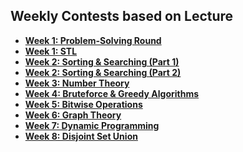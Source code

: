 ## Weekly Contests based on Lecture
+ **[Week 1: Problem-Solving Round](https://vjudge.net/contest/475627)**
+ **[Week 1: STL](https://vjudge.net/contest/475626)**
+ **[Week 2: Sorting & Searching (Part 1)](https://vjudge.net/contest/476666)**
+ **[Week 2: Sorting & Searching (Part 2) ](https://vjudge.net/contest/476672)**
+ **[Week 3: Number Theory](https://vjudge.net/contest/477784)**
+ **[Week 4: Bruteforce & Greedy Algorithms](https://vjudge.net/contest/478819)**
+ **[Week 5: Bitwise Operations](https://vjudge.net/contest/479381)**
+ **[Week 6: Graph Theory](https://vjudge.net/contest/480351)**
+ **[Week 7: Dynamic Programming](https://vjudge.net/contest/481253)**
+ **[Week 8: Disjoint Set Union](https://vjudge.net/contest/483648)**
